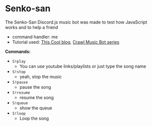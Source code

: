 # Senko-san
The Senko-San Discord.js music bot was made to test how JavaScript works and to help a friend

- command handler: me
- Tutorial used: [This Cool blog](https://gabrieltanner.org/blog/dicord-music-bot), [Crawl Music Bot series](https://www.youtube.com/c/CrawlToGo/featured)


**Commands:**
- `S!play`
    - You can use youtube links/playlists or just type the song name
- `S!stop`
    -  yeah, stop the music
- `S!pause`
    - pause the song
- `S!resume`
    - resume the song
- `S!queue`
    - show the queue
- `S!loop`
    - Loop the song
